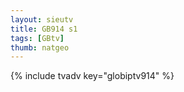 ```yaml
--- 
layout: sieutv
title: GB914 s1
tags: [GBtv]
thumb: natgeo
---
```

{% include tvadv key="globiptv914" %} 
